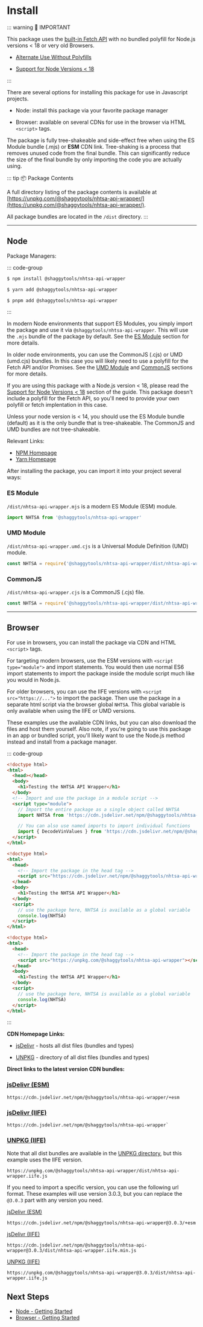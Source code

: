 # Install

::: warning 🔞 IMPORTANT

This package uses the
[built-in Fetch API](https://developer.mozilla.org/en-US/docs/Web/API/Fetch_API) with no bundled
polyfill for Node.js versions < 18 or very old Browsers.

- [Alternate Use Without Polyfills](../guide/bring-your-own-fetch.md)

- [Support for Node Versions < 18](../guide/native-fetch.md#this-package-uses-native-fetch)

:::

There are several options for installing this package for use in Javascript projects.

- Node: install this package via your favorite package manager

- Browser: available on several CDNs for use in the browser via HTML `<script>` tags.

The package is fully tree-shakeable and side-effect free when using the ES Module bundle (.mjs) or
**ESM** CDN link. Tree-shaking is a process that removes unused code from the final bundle. This can
significantly reduce the size of the final bundle by only importing the code you are actually using.

::: tip 📦 Package Contents

A full directory listing of the package contents is available at
[https://unpkg.com/@shaggytools/nhtsa-api-wrapper/](https://unpkg.com/@shaggytools/nhtsa-api-wrapper/).

All package bundles are located in the `/dist` directory.
:::

---

## Node

Package Managers:

::: code-group

```sh [NPM]
$ npm install @shaggytools/nhtsa-api-wrapper
```

```sh [Yarn]
$ yarn add @shaggytools/nhtsa-api-wrapper
```

```sh [PNPm]
$ pnpm add @shaggytools/nhtsa-api-wrapper
```

:::

In modern Node environments that support ES Modules, you simply import the package
and use it via `@shaggytools/nhtsa-api-wrapper`. This will use the `.mjs` bundle of the package by
default. See the [ES Module](#es-module) section for more details.

In older node environments, you can use the CommonJS (.cjs) or UMD (umd.cjs) bundles. In this case
you will likely need to use a polyfill for the Fetch API and/or Promises. See the
[UMD Module](#umd-module) and [CommonJS](#commonjs) sections for more details.

If you are using this package with a Node.js version < 18, please read the
[Support for Node Versions < 18](../guide/native-fetch.md) section of the guide. This package
doesn't include a polyfill for the Fetch API, so you'll need to provide your own polyfill or fetch
implentation in this case.

Unless your node version is < 14, you should use the ES Module bundle (default) as it is the only
bundle that is tree-shakeable. The CommonJS and UMD bundles are not tree-shakeable.

Relevant Links:

- [NPM Homepage](https://www.npmjs.com/package/@shaggytools/nhtsa-api-wrapper)
- [Yarn Homepage](https://yarnpkg.com/package/@shaggytools/nhtsa-api-wrapper)

After installing the package, you can import it into your project several ways:

### ES Module

`/dist/nhtsa-api-wrapper.mjs` is a modern ES Module (ESM) module.

```js
import NHTSA from '@shaggytools/nhtsa-api-wrapper'
```

### UMD Module

`/dist/nhtsa-api-wrapper.umd.cjs` is a Universal Module Definition (UMD) module.

```js
const NHTSA = require('@shaggytools/nhtsa-api-wrapper/dist/nhtsa-api-wrapper.umd.cjs')
```

### CommonJS

`/dist/nhtsa-api-wrapper.cjs` is a CommonJS (.cjs) file.

```js [CommonJS]
const NHTSA = require('@shaggytools/nhtsa-api-wrapper/dist/nhtsa-api-wrapper.cjs')
```

---

## Browser

For use in browsers, you can install the package via CDN and HTML `<script>` tags.

For targeting modern browsers, use the ESM versions with `<script type="module">` and
import statements. You would then use normal ES6 import statements to import the package inside the
module script much like you would in Node.js.

For older browsers, you can use the IIFE versions with `<script src="https://...">` to import the
package. Then use the package in a separate html script via the browser global `NHTSA`. This global
variable is only available when using the IIFE or UMD versions.

These examples use the available CDN links, but you can also download the files and host them
yourself. Also note, if you're going to use this package in an app or bundled script, you'll likely
want to use the Node.js method instead and install from a package manager.

::: code-group

```html [jsDelivr (ESM)]
<!doctype html>
<html>
  <head></head>
  <body>
    <h1>Testing the NHTSA API Wrapper</h1>
  </body>
  <!-- Import and use the package in a module script -->
  <script type="module">
    // Import the entire package as a single object called NHTSA
    import NHTSA from 'https://cdn.jsdelivr.net/npm/@shaggytools/nhtsa-api-wrapper/+esm'

    // You can also use named imports to import individual functions
    import { DecodeVinValues } from 'https://cdn.jsdelivr.net/npm/@shaggytools/nhtsa-api-wrapper/+esm'
  </script>
</html>
```

```html [jsDelivr (IIFE)]
<!doctype html>
<html>
  <head>
    <!-- Import the package in the head tag -->
    <script src="https://cdn.jsdelivr.net/npm/@shaggytools/nhtsa-api-wrapper"></script>
  </head>
  <body>
    <h1>Testing the NHTSA API Wrapper</h1>
  </body>
  <script>
    // use the package here, NHTSA is available as a global variable
    console.log(NHTSA)
  </script>
</html>
```

```html [UNPKG  (IIFE)]
<!doctype html>
<html>
  <head>
    <!-- Import the package in the head tag -->
    <script src="https://unpkg.com/@shaggytools/nhtsa-api-wrapper"></script>
  </head>
  <body>
    <h1>Testing the NHTSA API Wrapper</h1>
  </body>
  <script>
    // use the package here, NHTSA is available as a global variable
    console.log(NHTSA)
  </script>
</html>
```

:::

**CDN Homepage Links:**

- [jsDelivr](https://www.jsdelivr.com/package/npm/@shaggytools/nhtsa-api-wrapper) - hosts all dist files (bundles and types)

- [UNPKG](https://unpkg.com/@shaggytools/nhtsa-api-wrapper/) - directory of all dist files (bundles and types)

**Direct links to the latest version CDN bundles:**

### [jsDelivr (ESM)](https://cdn.jsdelivr.net/npm/@shaggytools/nhtsa-api-wrapper/+esm)

```
https://cdn.jsdelivr.net/npm/@shaggytools/nhtsa-api-wrapper/+esm
```

### [jsDelivr (IIFE)](https://cdn.jsdelivr.net/npm/@shaggytools/nhtsa-api-wrapper)

```
https://cdn.jsdelivr.net/npm/@shaggytools/nhtsa-api-wrapper`
```

### [UNPKG (IIFE)](https://unpkg.com/@shaggytools/nhtsa-api-wrapper/dist/nhtsa-api-wrapper.iife.js)

Note that all dist bundles are available in the
[UNPKG directory](https://unpkg.com/@shaggytools/nhtsa-api-wrapper/), but this example uses the
IIFE version.

```
https://unpkg.com/@shaggytools/nhtsa-api-wrapper/dist/nhtsa-api-wrapper.iife.js
```

If you need to import a specific version, you can use the following url format. These
examples will use version 3.0.3, but you can replace the `@3.0.3` part with any version you need.

[jsDelivr (ESM)](https://cdn.jsdelivr.net/npm/@shaggytools/nhtsa-api-wrapper@3.0.3/+esm)

```
https://cdn.jsdelivr.net/npm/@shaggytools/nhtsa-api-wrapper@3.0.3/+esm
```

[jsDelivr (IIFE)](https://cdn.jsdelivr.net/npm/@shaggytools/nhtsa-api-wrapper@3.0.3/dist/nhtsa-api-wrapper.iife.min.js)

```
https://cdn.jsdelivr.net/npm/@shaggytools/nhtsa-api-wrapper@3.0.3/dist/nhtsa-api-wrapper.iife.min.js
```

[UNPKG (IIFE)](https://unpkg.com/@shaggytools/nhtsa-api-wrapper@3.0.3/dist/nhtsa-api-wrapper.iife.js)

```
https://unpkg.com/@shaggytools/nhtsa-api-wrapper@3.0.3/dist/nhtsa-api-wrapper.iife.js
```

## Next Steps

- [Node - Getting Started](../guide/getting-started#node-getting-started)
- [Browser - Getting Started](../guide/getting-started#browser-getting-started)
